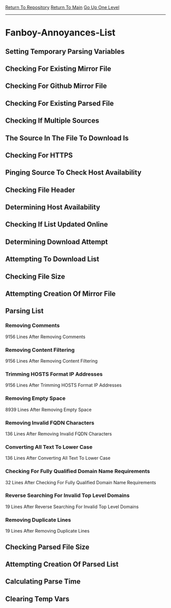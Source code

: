 [Return To Repository](https://github.com/deathbybandaid/piholeparser/)
[Return To Main](https://github.com/deathbybandaid/piholeparser/blob/master/RecentRunLogs/Mainlog.md)
[Go Up One Level](https://github.com/deathbybandaid/piholeparser/blob/master/RecentRunLogs/TopLevelScripts/30-Processing-Blacklists.md)
____________________________________
# Fanboy-Annoyances-List
## Setting Temporary Parsing Variables
## Checking For Existing Mirror File
## Checking For Github Mirror File
## Checking For Existing Parsed File
## Checking If Multiple Sources
## The Source In The File To Download Is
## Checking For HTTPS
## Pinging Source To Check Host Availability
## Checking File Header
## Determining Host Availability
## Checking If List Updated Online
## Determining Download Attempt
## Attempting To Download List
## Checking File Size
## Attempting Creation Of Mirror File
## Parsing List
### Removing Comments
9156 Lines After Removing Comments
### Removing Content Filtering
9156 Lines After Removing Content Filtering
### Trimming HOSTS Format IP Addresses
9156 Lines After Trimming HOSTS Format IP Addresses
### Removing Empty Space
8939 Lines After Removing Empty Space
### Removing Invalid FQDN Characters
136 Lines After Removing Invalid FQDN Characters
### Converting All Text To Lower Case
136 Lines After Converting All Text To Lower Case
### Checking For Fully Qualified Domain Name Requirements
32 Lines After Checking For Fully Qualified Domain Name Requirements
### Reverse Searching For Invalid Top Level Domains
19 Lines After Reverse Searching For Invalid Top Level Domains
### Removing Duplicate Lines
19 Lines After Removing Duplicate Lines
## Checking Parsed File Size
## Attempting Creation Of Parsed List
## Calculating Parse Time
## Clearing Temp Vars

